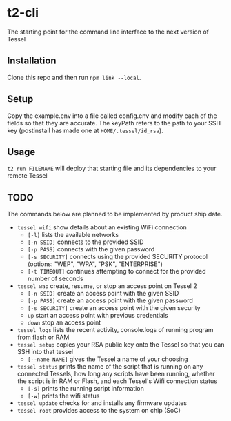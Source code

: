# t2-cli
The starting point for the command line interface to the next version of Tessel

## Installation
Clone this repo and then run `npm link --local`.

## Setup

Copy the example.env into a file called config.env and modify each of the fields so that they are accurate. The keyPath refers to the path to your SSH key (postinstall has made one at `HOME/.tessel/id_rsa`).

## Usage
`t2 run FILENAME` will deploy that starting file and its dependencies to your remote Tessel

## TODO
The commands below are planned to be implemented by product ship date.

* `tessel wifi` show details about an existing WiFi connection
  * `[-l]` lists the available networks
  * `[-n SSID]` connects to the provided SSID
  * `[-p PASS]` connects with the given password
  * `[-s SECURITY]` connects using the provided SECURITY protocol (options: "WEP", "WPA", "PSK", "ENTERPRISE")
  * `[-t TIMEOUT]` continues attempting to connect for the provided number of seconds
* `tessel wap` create, resume, or stop an access point on Tessel 2
  * `[-n SSID]` create an access point with the given SSID
  * `[-p PASS]` create an access point with the given password
  * `[-s SECURITY]` create an access point with the given security
  * `up` start an access point with previous credentials
  * `down` stop an access point
* `tessel logs` lists the recent activity, console.logs of running program from flash or RAM
* `tessel setup` copies your RSA public key onto the Tessel so that you can SSH into that tessel
  * `[--name NAME]` gives the Tessel a name of your choosing
* `tessel status` prints the name of the script that is running on any connected Tessels, how long any scripts have been running, whether the script is in RAM or Flash, and each Tessel's Wifi connection status
  * `[-s]` prints the running script information
  * `[-w]` prints the wifi status
* `tessel update` checks for and installs any firmware updates
* `tessel root` provides access to the system on chip (SoC)
